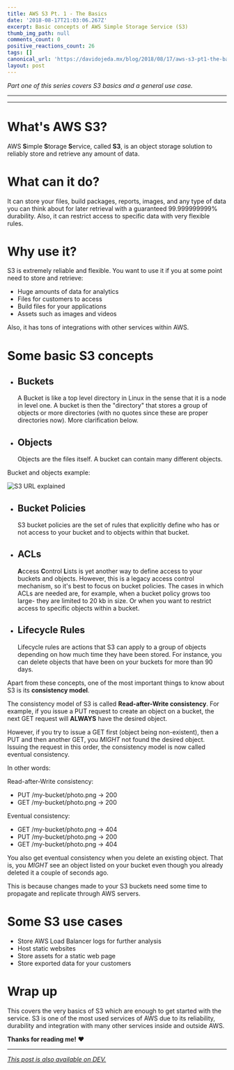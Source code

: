 ```yaml
---
title: AWS S3 Pt. 1 - The Basics
date: '2018-08-17T21:03:06.267Z'
excerpt: Basic concepts of AWS Simple Storage Service (S3)
thumb_img_path: null
comments_count: 0
positive_reactions_count: 26
tags: []
canonical_url: 'https://davidojeda.mx/blog/2018/08/17/aws-s3-pt1-the-basics'
layout: post
---
```



*Part one of this series covers S3 basics and a general use case.*

---


---

# What's AWS S3?
AWS **S**imple **S**torage **S**ervice, called **S3**, is an object storage solution to reliably store and retrieve any amount of data.

# What can it do?
It can store your files, build packages, reports, images, and any type of data you can think about for later retrieval with a guaranteed 99.999999999% durability. Also, it can restrict access to specific data with very flexible rules.

# Why use it?
S3 is extremely reliable and flexible. You want to use it if you at some point need to store and retrieve:
- Huge amounts of data for analytics
- Files for customers to access
- Build files for your applications
- Assets such as images and videos

Also, it has tons of integrations with other services within AWS.

# Some basic S3 concepts
- ## Buckets
  A Bucket is like a top level directory in Linux in the sense that it is a node in level one. A bucket is then the "directory" that stores a group of objects or more directories (with no quotes since these are proper directories now). More clarification below.

- ## Objects
  Objects are the files itself. A bucket can contain many different objects.

Bucket and objects example:

![S3 URL explained](https://thepracticaldev.s3.amazonaws.com/i/wx0mkto03h9zi2vescrv.png)

- ## Bucket Policies
  S3 bucket policies are the set of rules that explicitly define who has or not access to your bucket and to objects within that bucket.

- ## ACLs
  **A**ccess **C**ontrol **L**ists is yet another way to define access to your buckets and objects. However, this is a legacy access control mechanism, so it's best to focus on bucket policies. The cases in which ACLs are needed are, for example, when a bucket policy grows too large- they are limited to 20 kb in size. Or when you want to restrict access to specific objects within a bucket.

- ## Lifecycle Rules
  Lifecycle rules are actions that S3 can apply to a group of objects depending on how much time they have been stored. For instance, you can delete objects that have been on your buckets for more than 90 days. 

Apart from these concepts, one of the most important things to know about S3 is its **consistency model**.

The consistency model of S3 is called **Read-after-Write consistency**. For example, if you issue a PUT request to create an object on a bucket, the next GET request will **ALWAYS** have the desired object. 

However, if you try to issue a GET first (object being non-existent), then a PUT and then another GET, you *MIGHT* not found the desired object. Issuing the request in this order, the consistency model is now called eventual consistency. 

In other words:

Read-after-Write consistency:
- PUT /my-bucket/photo.png -> 200
- GET /my-bucket/photo.png -> 200

Eventual consistency:
- GET /my-bucket/photo.png -> 404
- PUT /my-bucket/photo.png -> 200
- GET /my-bucket/photo.png -> 404

You also get eventual consistency when you delete an existing object. That is, you *MIGHT* see an object listed on your bucket even though you already deleted it a couple of seconds ago.

This is because changes made to your S3 buckets need some time to propagate and replicate through AWS servers.

# Some S3 use cases

- Store AWS Load Balancer logs for further analysis
- Host static websites
- Store assets for a static web page
- Store exported data for your customers

# Wrap up

This covers the very basics of S3 which are enough to get started with the service. S3 is one of the most used services of AWS due to its reliability, durability and integration with many other services inside and outside AWS.


**Thanks for reading me!** ❤️

---

*[This post is also available on DEV.](https://dev.to/david_ojeda/aws-s3-pt-1---the-basics-55bp)*


<script>
const parent = document.getElementsByTagName('head')[0];
const script = document.createElement('script');
script.type = 'text/javascript';
script.src = 'https://cdnjs.cloudflare.com/ajax/libs/iframe-resizer/4.1.1/iframeResizer.min.js';
script.charset = 'utf-8';
script.onload = function() {
    window.iFrameResize({}, '.liquidTag');
};
parent.appendChild(script);
</script>    
